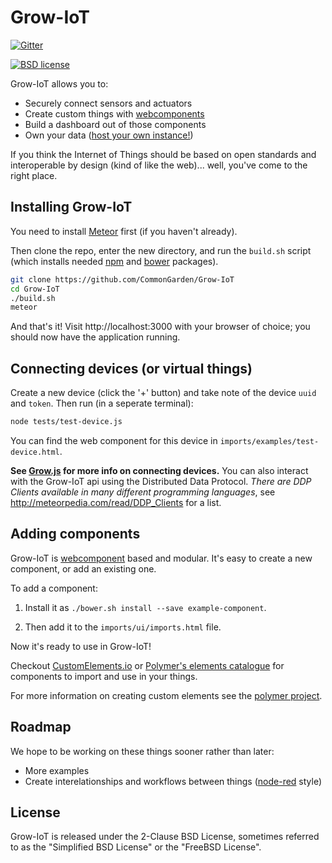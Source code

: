 # Grow-IoT

[![Gitter](https://img.shields.io/gitter/room/nwjs/nw.js.svg)](https://gitter.im/CommonGarden/Grow-IoT)

[![BSD license](https://img.shields.io/badge/license-BSD--2--Clause-blue.svg)](https://github.com/CommonGarden/Grow-IoT/blob/master/LICENSE)

Grow-IoT allows you to:
* Securely connect sensors and actuators
* Create custom things with [webcomponents](http://webcomponents.org/)
* Build a dashboard out of those components
* Own your data ([host your own instance!](https://github.com/CommonGarden/Grow-IoT/wiki/Cloud-setup))

If you think the Internet of Things should be based on open standards and interoperable by design (kind of like the web)... well, you've come to the right place.

## Installing Grow-IoT

You need to install [Meteor](https://www.meteor.com/) first (if you haven't already).

Then clone the repo, enter the new directory, and run the `build.sh` script (which installs needed [npm](https://www.npmjs.com/) and [bower](https://bower.io/) packages).

```bash
git clone https://github.com/CommonGarden/Grow-IoT
cd Grow-IoT
./build.sh
meteor
```

And that's it! Visit http://localhost:3000 with your browser of choice; you should now have the application running.

## Connecting devices (or virtual things)
Create a new device (click the '+' button) and take note of the device `uuid` and `token`. Then run (in a seperate terminal):

```bash
node tests/test-device.js
```

You can find the web component for this device in `imports/examples/test-device.html`.

**See [Grow.js](https://github.com/CommonGarden/Grow.js) for more info on connecting devices.** You can also interact with the Grow-IoT api using the Distributed Data Protocol. *There are DDP Clients available in many different programming languages*, see http://meteorpedia.com/read/DDP_Clients for a list.

## Adding components

Grow-IoT is [webcomponent](http://webcomponents.org/) based and modular. It's easy to create a new component, or add an existing one.

To add a component:

1. Install it as `./bower.sh install --save example-component`.

2. Then add it to the `imports/ui/imports.html` file.

Now it's ready to use in Grow-IoT!

Checkout [CustomElements.io](https://customelements.io/) or [Polymer's elements catalogue](https://elements.polymer-project.org/) for components to import and use in your things.

For more information on creating custom elements see the [polymer project](https://www.polymer-project.org/1.0/).

## Roadmap
We hope to be working on these things sooner rather than later:
* More examples
* Create interelationships and workflows between things ([node-red](http://nodered.org/) style)

## License
Grow-IoT is released under the 2-Clause BSD License, sometimes referred to as the "Simplified BSD License" or the "FreeBSD License". 
